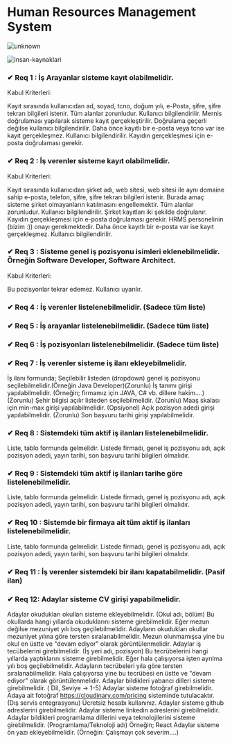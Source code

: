 
# Human Resources Management System

   ![unknown](https://user-images.githubusercontent.com/72815766/121091766-32e85780-c7f3-11eb-92f8-d6f2f81941df.png)


   ![insan-kaynaklari](https://user-images.githubusercontent.com/72815766/121092631-8a3af780-c7f4-11eb-9e4d-64c479747a20.jpg)


### ✔ Req 1 : İş Arayanlar sisteme kayıt olabilmelidir.

Kabul Kriterleri:

Kayıt sırasında kullanıcıdan ad, soyad, tcno, doğum yılı, e-Posta, şifre, şifre tekrarı bilgileri istenir.
Tüm alanlar zorunludur. Kullanıcı bilgilendirilir.
Mernis doğrulaması yapılarak sisteme kayıt gerçekleştirilir.
Doğrulama geçerli değilse kullanıcı bilgilendirilir.
Daha önce kayıtlı bir e-posta veya tcno var ise kayıt gerçekleşmez. Kullanıcı bilgilendirilir.
Kayıdın gerçekleşmesi için e-posta doğrulaması gerekir.

### ✔ Req 2 : İş verenler sisteme kayıt olabilmelidir.

Kabul Kriterleri:

Kayıt sırasında kullanıcıdan şirket adı, web sitesi, web sitesi ile aynı domaine sahip e-posta, telefon, şifre, şifre tekrarı bilgileri istenir. Burada amaç sisteme şirket olmayanların katılmasını engellemektir.
Tüm alanlar zorunludur. Kullanıcı bilgilendirilir.
Şirket kayıtları iki şekilde doğrulanır. Kayıdın gerçekleşmesi için e-posta doğrulaması gerekir. HRMS personelinin (bizim :)) onayı gerekmektedir.
Daha önce kayıtlı bir e-posta var ise kayıt gerçekleşmez. Kullanıcı bilgilendirilir.

### ✔ Req 3 : Sisteme genel iş pozisyonu isimleri eklenebilmelidir. Örneğin Software Developer, Software Architect.

Kabul Kriterleri:

Bu pozisyonlar tekrar edemez. Kullanıcı uyarılır.

### ✔ Req 4 : İş verenler listelenebilmelidir. (Sadece tüm liste)

### ✔ Req 5 : İş arayanlar listelenebilmelidir. (Sadece tüm liste)

### ✔ Req 6 : İş pozisyonları listelenebilmelidir. (Sadece tüm liste)

### ✔ Req 7 : İş verenler sisteme iş ilanı ekleyebilmelidir.

İş ilanı formunda;
Seçilebilir listeden (dropdown) genel iş pozisyonu seçilebilmelidir.(Örneğin Java Developer)(Zorunlu)
İş tanımı girişi yapılabilmelidir. (Örneğin; firmamız için JAVA, C# vb. dillere hakim....)(Zorunlu)
Şehir bilgisi açılır listeden seçilebilmelidir. (Zorunlu)
Maaş skalası için min-max girişi yapılabilmelidir. (Opsiyonel)
Açık pozisyon adedi girişi yapılabilmelidir. (Zorunlu)
Son başvuru tarihi girişi yapılabilmelidir.

### ✔ Req 8 : Sistemdeki tüm aktif iş ilanları listelenebilmelidir.

Liste, tablo formunda gelmelidir.
Listede firmadı, genel iş pozisyonu adı, açık pozisyon adedi, yayın tarihi, son başvuru tarihi bilgileri olmalıdır.

### ✔ Req 9 : Sistemdeki tüm aktif iş ilanları tarihe göre listelenebilmelidir.

Liste, tablo formunda gelmelidir.
Listede firmadı, genel iş pozisyonu adı, açık pozisyon adedi, yayın tarihi, son başvuru tarihi bilgileri olmalıdır.

### ✔ Req 10 : Sistemde bir firmaya ait tüm aktif iş ilanları listelenebilmelidir.

Liste, tablo formunda gelmelidir.
Listede firmadı, genel iş pozisyonu adı, açık pozisyon adedi, yayın tarihi, son başvuru tarihi bilgileri olmalıdır.

### ✔ Req 11 : İş verenler sistemdeki bir ilanı kapatabilmelidir. (Pasif ilan)

### ✔ Req 12: Adaylar sisteme CV girişi yapabilmelidir.

Adaylar okudukları okulları sisteme ekleyebilmelidir. (Okul adı, bölüm)
Bu okullarda hangi yıllarda okuduklarını sisteme girebilmelidir.
Eğer mezun değilse mezuniyet yılı boş geçilebilmelidir.
Adayların okudukları okullar mezuniyet yılına göre tersten sıralanabilmelidir. Mezun olunmamışsa yine bu okul en üstte ve "devam ediyor" olarak görüntülenmelidir.
Adaylar iş tecübelerini girebilmelidir. (İş yeri adı, pozisyon)
Bu tecrübelerini hangi yıllarda yaptıklarını sisteme girebilmelidir.
Eğer hala çalışıyorsa işten ayrılma yılı boş geçilebilmelidir.
Adayların tecrübeleri yıla göre tersten sıralanabilmelidir. Hala çalışıyorsa yine bu tecrübesi en üstte ve "devam ediyor" olarak görüntülenmelidir.
Adaylar bildikleri yabancı dilleri sisteme girebilmelidir. ( Dil, Seviye -> 1-5)
Adaylar sisteme fotoğraf girebilmelidir. Adaya ait fotoğraf https://cloudinary.com/pricing sisteminde tutulacaktır. (Dış servis entegrasyonu) Ücretsiz hesabı kullanınız.
Adaylar sisteme github adreslerini girebilmelidir.
Adaylar sisteme linkedin adreslerini girebilmelidir.
Adaylar bildikleri programlama dillerini veya teknolojilerini sisteme girebilmelidir. (Programlama/Teknoloji adı) Örneğin; React
Adaylar sisteme ön yazı ekleyebilmelidir. (Örneğin: Çalışmayı çok severim....)
